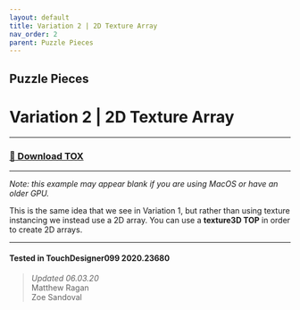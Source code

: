 ```yaml
---
layout: default
title: Variation 2 | 2D Texture Array
nav_order: 2
parent: Puzzle Pieces
---
```


## Puzzle Pieces
# Variation 2 | 2D Texture Array

----

### [:floppy_disk: Download TOX](https://github.com/mir-lab/touchdesigner-instancing-examples-code/raw/main/tox/015-puzzle-pieces/container_puzzle_var2.tox)

----

*Note: this example may appear blank if you are using MacOS or have an older GPU.*

This is the same idea that we see in Variation 1, but rather than using texture instancing we instead use a 2D array. You can use a **texture3D TOP** in order to create 2D arrays.

---

#### Tested in TouchDesigner099 2020.23680 
>*Updated 06.03.20*  
Matthew Ragan  
Zoe Sandoval  